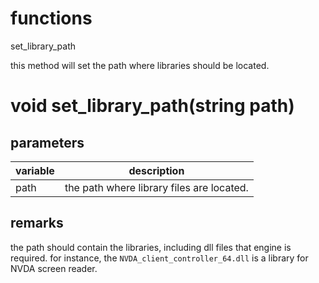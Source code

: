 # functions

set_library_path

this method will set the path where libraries should be located.

# void set_library_path(string path)

## parameters
variable | description
---|---
path | the path where library files are located.

## remarks

the path should contain the libraries, including dll files that engine is required. for instance, the `NVDA_client_controller_64.dll` is a library for NVDA screen reader.